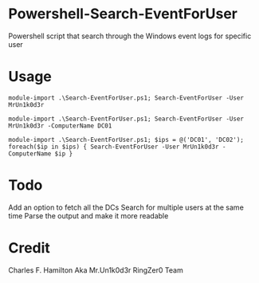 # Powershell-Search-EventForUser

Powershell script that search through the Windows event logs for specific user

# Usage
```
module-import .\Search-EventForUser.ps1; Search-EventForUser -User MrUn1k0d3r

module-import .\Search-EventForUser.ps1; Search-EventForUser -User MrUn1k0d3r -ComputerName DC01

module-import .\Search-EventForUser.ps1; $ips = @('DC01', 'DC02'); foreach($ip in $ips) { Search-EventForUser -User MrUn1k0d3r -ComputerName $ip }
```

# Todo
Add an option to fetch all the DCs
Search for multiple users at the same time
Parse the output and make it more readable

# Credit
Charles F. Hamilton Aka Mr.Un1k0d3r RingZer0 Team
